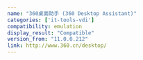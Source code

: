 ```yaml
---
name: "360桌面助手 (360 Desktop Assistant)"
categories: ['it-tools-vdi']
compatibility: emulation
display_result: "Compatible"
version_from: "11.0.0.212"
link: http://www.360.cn/desktop/
---
```

